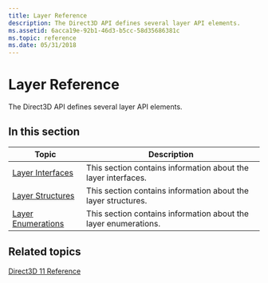 ```yaml
---
title: Layer Reference
description: The Direct3D API defines several layer API elements.
ms.assetid: 6acca19e-92b1-46d3-b5cc-58d35686381c
ms.topic: reference
ms.date: 05/31/2018
---
```


# Layer Reference

The Direct3D API defines several layer API elements.


## In this section



| Topic                                                                              | Description                                                                |
|------------------------------------------------------------------------------------|----------------------------------------------------------------------------|
| [Layer Interfaces](d3d11-graphics-reference-d3d11-layer-interfaces.md)<br/> | This section contains information about the layer interfaces. <br/>  |
| [Layer Structures](d3d11-graphics-reference-d3d11-layer-structures.md)<br/> | This section contains information about the layer structures.<br/>   |
| [Layer Enumerations](d3d11-graphics-reference-d3d11-layer-enums.md)<br/>    | This section contains information about the layer enumerations.<br/> |



 

## Related topics

<dl> <dt>

[Direct3D 11 Reference](d3d11-graphics-reference.md)
</dt> </dl>

 

 





